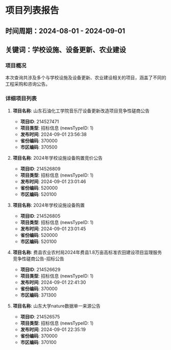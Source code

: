 # 项目列表报告

## 时间周期：2024-08-01 - 2024-09-01
## 关键词：学校设施、设备更新、农业建设

### 项目概况
本次查询共涉及多个与学校设施及设备更新、农业建设相关的项目，涵盖了不同的工程采购和咨询公告。

### 详细项目列表

1. **项目名称**: 山东石油化工学院音乐厅设备更新改造项目竞争性磋商公告
   - **项目ID**: 214527471
   - **项目类型**: 招标信息 (newsTypeID: 1)
   - **发布时间**: 2024-09-01 23:56:38
   - **省份编码**: 370000
   - **市区编码**: 370500

2. **项目名称**: 2024年学校设施设备购置竞价公告
   - **项目ID**: 214526809
   - **项目类型**: 招标信息 (newsTypeID: 1)
   - **发布时间**: 2024-09-01 23:01:46
   - **省份编码**: 520000
   - **市区编码**: 520100

3. **项目名称**: 2024年学校设施设备购置
   - **项目ID**: 214526805
   - **项目类型**: 招标信息 (newsTypeID: 1)
   - **发布时间**: 2024-09-01 23:01:45
   - **省份编码**: 520000
   - **市区编码**: 520100

4. **项目名称**: 费县农业农村局2024年费县1.8万亩高标准农田建设项目监理服务竞争性磋商公告-招标公告
   - **项目ID**: 214526629
   - **项目类型**: 招标信息 (newsTypeID: 1)
   - **发布时间**: 2024-09-01 22:41:30
   - **省份编码**: 370000
   - **市区编码**: 371300

5. **项目名称**: 山东大学nature数据单一来源公告
   - **项目ID**: 214526575
   - **项目类型**: 招标信息 (newsTypeID: 1)
   - **发布时间**: 2024-09-01 22:35:19
   - **省份编码**: 370000
   - **市区编码**: 370100